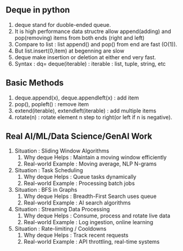 
## Deque in python
1. deque stand for duoble-ended queue.
2. It is high performance data structre allow append(adding) and pop(removing) items from both ends (right and left)
3. Compare to list : list append() and pop() from end are fast (O(1)).
4. But list.insert(0,item) at begenning are slow
5. deque make insertion or deletion at either end very fast.
6. Syntax : dq= deque(iterable) : iterable : list, tuple, string, etc

## Basic Methods
1. deque.append(x), deque.appendleft(x)  : add item
2. pop(), popleft() : remove item
3. extend(iterable), extendleft(iterable) : add multiple items
4. rotate(n) : rotate element n step to right(or left if n is negative).

## Real AI/ML/Data Science/GenAI Work
1. Situation : Sliding Window Algorithms
    1. Why deque Helps : Maintain a moving window efficiently
    2. Real-world Example  : Moving average, NLP N-grams
2. Situation : Task Scheduling
    1. Why deque Helps : Queue tasks dynamically
    2. Real-world Example  : Processing batch jobs
3. Situation : BFS in Graphs
    1. Why deque Helps : Breadth-First Search uses queue
    2. Real-world Example  : AI search algorithms
4. Situation : Streaming Data Processing
    1. Why deque Helps : Consume, process and rotate live data
    2. Real-world Example  : Log ingestion, online learning
5. Situation : Rate-limiting / Cooldowns
    1. Why deque Helps : Track recent requests
    2. Real-world Example  : API throttling, real-time systems

